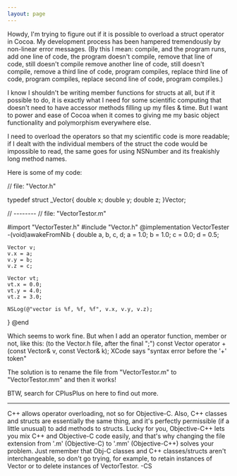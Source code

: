 ```yaml
---
layout: page
---
```


Howdy, I'm trying to figure out if it is possible to overload a struct operator in Cocoa.
My development process has been hampered tremendously by non-linear error messages.
(By this I mean: compile, and the program runs, add one line of code, the program doesn't compile, remove that line of code, still doesn't compile
remove another line of code, still doesn't compile, remove a third line of code, program compiles, replace third line of code, program compiles, replace second line of code, program compiles.)

I know I shouldn't be writing member functions for structs at all, but if it possible to do, it is exactly what I need for some scientific computing that doesn't need to have accessor methods filling up my files & time.  But I want to power and ease of Cocoa when it comes to giving me my basic object functionality and polymorphism everywhere else.

I need to overload the operators so that my scientific code is more readable; if I dealt with the individual members of the struct the code would be impossible to read, the same goes for using NSNumber and its freakishly long method names.

Here is some of my code:

    
// file: "Vector.h"

typedef struct _Vector{
	double x;
	double y;
	double z;
}Vector;

// --------
// file: "VectorTestor.m"

#import "VectorTester.h"
#include "Vector.h"
@implementation VectorTester
-(void)awakeFromNib
{
	double a, b, c, d;
	a = 1.0;
	b = 1.0;
	c = 0.0;
	d = 0.5;

	Vector v;
	v.x = a;
	v.y = b;
	v.z = c;
	
	Vector vt;
	vt.x = 0.0;
	vt.y = 4.0;
	vt.z = 3.0;
	
	NSLog(@"vector is %f, %f, %f", v.x, v.y, v.z);
}
@end


Which seems to work fine.
But when I add an operator function, member or not, like this:
(to the Vector.h file, after the final ";")
const Vector operator +(const Vector& v, const Vector& k);
XCode says "syntax error before the '+' token"


The solution is to rename the file from "VectorTestor.m" to "VectorTestor.mm"
and then it works!

BTW, search for CPlusPlus on here to find out more.

----
C++ allows operator overloading, not so for Objective-C. Also, C++ classes and structs are essentially the same thing, and it's perfectly permissible (if a little unusual) to add methods to structs. Lucky for you, Objective-C++ lets you mix C++ and Objective-C code easily, and that's why changing the file extension from '.m' (Objective-C) to '.mm' (Objective-C++) solves your problem. Just remember that Obj-C classes and C++ classes/structs aren't interchangeable, so don't go trying, for example, to retain instances of Vector or to delete instances of VectorTestor. -CS
